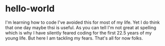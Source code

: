 # hello-world
I'm learning how to code
I've avoided this for most of my life. Yet I do think that one day maybe thsi is useful.
As you can tell I'm not great at spelling which is why I have silently feared coding for the first 22.5 years of my young life.
But here I am tackling my fears. 
That's all for now folks. 
